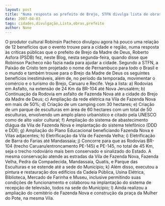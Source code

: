 ```yaml
---
layout: post
title: "Numa resposta ao prefeito de Brejo, STFN divulga lista de obras na cidade"
date: 2007-04-03
tags: cidades,divulgação,Lista,obras,prefeito
author: None
---
```

O produtor cultural Robinsin Pacheco divulgou agora há pouco uma relação de 12 benefícios que o evento trouxe para a cidade e região, numa resposta às críticas públicas que o prefeito de Brejo da Madre de Deus, Roberto Asfora (PSDB) fez, neste Blog, nesta segunda-feira, quando disse que Robinson Pacheco não fazia nada para ajudar a cidade.
Segundo a STFN, a Paixão de Cristo tem projetado o nome de Pernambuco para todo o Brasil e o mundo e também trouxe para o Brejo da Madre de Deus os seguintes benefícios inestimáveis, além de, no período da temporada, movimentar o comércio e o turismo do Brejo, Caruaru e Recife.
Veja a lista:
a) Rodovias em Asfalto, na extensão de 24 Km da BR-104 até Nova Jerusalém;
b) Continuação da Rodovia em asfalto de Fazenda Nova até a cidade do Brejo da Madre de Deus;
c) Ampliação da rede elétrica na Vila de Fazenda Nova em mais de 50%;
d) Criação de um camping com 30 hectares;
e) Criação de um parque de esculturas em área de 60 hectares com um total de 50 esculturas, envolvendo um amplo plano urbanístico e citado pela UNESCO como de alto valor cultural;
f) Ampliação do sistema de abastecimento d\água da Vila de Fazenda Nova e implantação do sistema telefônico (DDD e DDI);
g) Ampliação do Plano Educacional beneficiando Fazenda Nova e Vilas adjacentes;
h) Eletrificação da Vila de Fazenda Velha;
i) Eletrificação de Barra do Farias até Mandassaia;
j) Concorre para que as Rodovias BR-104 (trecho Caruaru/entroncamento PE-145) e PE-145, no total de 45 Km, seja o trecho rodoviário mais bem conservado e sinalizado do Estado. A mesma conservação atende as estradas da Vila de Fazenda Nova, Fazenda Velha, Pedra da Compadecida, Mandassaia, Quatís, e Parque das Esculturas e se estende até a sede do Município;
k) Além disso, executou a pintura e restauração dos edifícios da Cadeia Pública, Usina Elétrica, Biblioteca, Mercado de Farinha e Museu, inclusive permitindo suas condições de funcionamento e colaborou na implantação do sistema de recepção de televisão, todos na sede do Município;
l) Ainda realizou a ampliação do cemitério de Fazenda Nova e construção da praça da Mulher do Pote, na mesma Vila. 